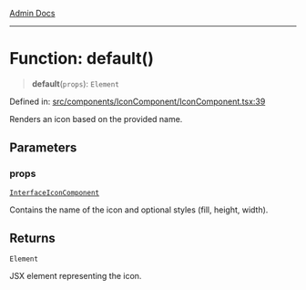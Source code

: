[Admin Docs](/)

***

# Function: default()

> **default**(`props`): `Element`

Defined in: [src/components/IconComponent/IconComponent.tsx:39](https://github.com/Aad1tya27/talawa-admin/blob/dd4a08e622d0fa38bcf9758a530e8cdf917dbac8/src/components/IconComponent/IconComponent.tsx#L39)

Renders an icon based on the provided name.

## Parameters

### props

[`InterfaceIconComponent`](../interfaces/InterfaceIconComponent.md)

Contains the name of the icon and optional styles (fill, height, width).

## Returns

`Element`

JSX element representing the icon.
